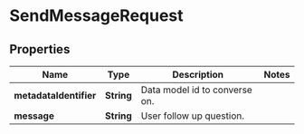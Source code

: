 

# SendMessageRequest


## Properties

| Name | Type | Description | Notes |
|------------ | ------------- | ------------- | -------------|
|**metadataIdentifier** | **String** | Data model id to converse on. |  |
|**message** | **String** | User follow up question. |  |



